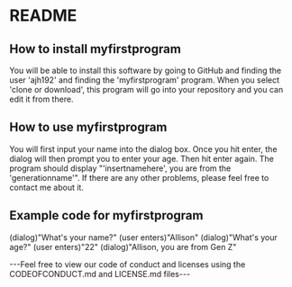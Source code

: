 # README

## How to install myfirstprogram

You will be able to install this software by going to GitHub and finding the user 'ajh192' and finding the 'myfirstprogram' program. When you select 'clone or download', this program will go into your repository and you can edit it from there.

## How to use myfirstprogram

You will first input your name into the dialog box. Once you hit enter, the dialog will then prompt you to enter your age. Then hit enter again. The program should display "'insertnamehere', you are from the 'generationname'". If there are any other problems, please feel free to contact me about it.

## Example code for myfirstprogram

(dialog)"What's your name?" (user enters)"Allison" <hit enter>
(dialog)"What's your age?" (user enters)"22" <hit enter>
(dialog)"Allison, you are from Gen Z"
    
---Feel free to view our code of conduct and licenses using the CODEOFCONDUCT.md and LICENSE.md files---